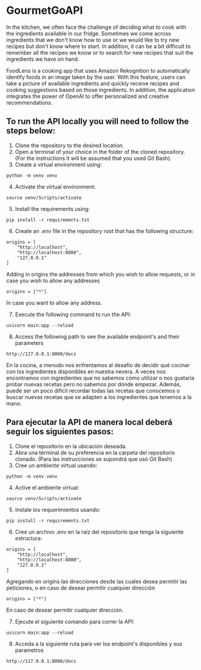 # GourmetGoAPI

In the kitchen, we often face the challenge of deciding what to cook with the ingredients available in our fridge. Sometimes we come across ingredients that we don't know how to use or we would like to try new recipes but don't know where to start. In addition, it can be a bit difficult to remember all the recipes we know or to search for new recipes that suit the ingredients we have on hand.

FoodLens is a cooking app that uses Amazon Rekognition to automatically identify foods in an image taken by the user. With this feature, users can take a picture of available ingredients and quickly receive recipes and cooking suggestions based on those ingredients. In addition, the application integrates the power of OpenAI to offer personalized and creative recommendations.

## To run the API locally you will need to follow the steps below:

1. Clone the repository to the desired location.
2. Open a terminal of your choice in the folder of the cloned repository. (For the instructions it will be 
assumed that you used Git Bash).
3. Create a virtual environment using:
```
python -m venv venv
```
4. Activate the virtual environment:
```
source venv/Scripts/activate
```
5. Install the requirements using:
```
pip install -r requirements.txt
```
6. Create an .env file in the repository root that has the following structure:
```
origins = [
    "http://localhost",
    "http://localhost:8080",
    "127.0.0.1"
]
```
Adding in origins the addresses from which you wish to allow requests, or in case you wish to allow any addresses
```
origins = ["*"]
```
In case you want to allow any address.

7. Execute the following command to run the API:
```
uvicorn main:app --reload
```
8. Access the following path to see the available endpoint's and their parameters
```
http://127.0.0.1:8000/docs
```


En la cocina, a menudo nos enfrentamos al desafío de decidir qué cocinar con los ingredientes disponibles en nuestra nevera. A veces nos encontramos con ingredientes que no sabemos cómo utilizar o nos gustaría probar nuevas recetas pero no sabemos por dónde empezar. Además, puede ser un poco difícil recordar todas las recetas que conocemos o buscar nuevas recetas que se adapten a los ingredientes que tenemos a la mano.



## Para ejecutar la API de manera local deberá seguir los siguientes pasos:
1. Clone el repositorio en la ubicación deseada.
2. Abra una terminal de su preferencia en la carpeta del repositorio clonado. (Para las instrucciones se supondrá
que usó Git Bash)
3. Cree un ambiente virtual usando:
```
python -m venv venv
```
4. Active el ambiente virtual:
```
source venv/Scripts/activate
```
5. Instale los requerimientos usando:
```
pip install -r requirements.txt
```
6. Cree un archivo .env en la raíz del repositorio que tenga la siguiente estructura:
```
origins = [
    "http://localhost",
    "http://localhost:8080",
    "127.0.0.1"
]
```
Agregando en origins las direcciones desde las cuales desea permitir las peticiones, o en caso de desear permitir cualquier dirección
```
origins = ["*"]
```
En caso de desear permitir cualquier dirección.


7. Ejecute el siguiente comando para correr la API:
```
uvicorn main:app --reload
```
8. Acceda a la siguiente ruta para ver los endpoint's disponibles y sus parametros
```
http://127.0.0.1:8000/docs
```